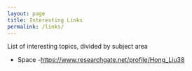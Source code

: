 ```yaml
---
layout: page
title: Interesting Links
permalink: /links/
---
```


List of interesting topics, divided by subject area

* Space
  -https://www.researchgate.net/profile/Hong_Liu38
